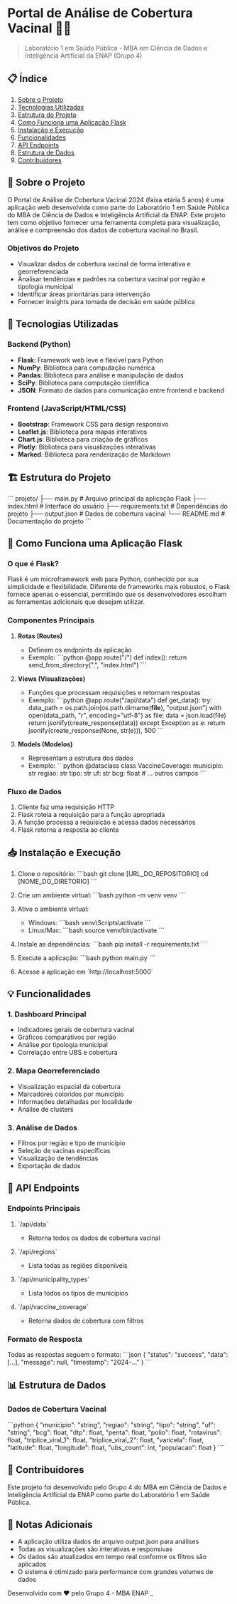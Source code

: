 # Portal de Análise de Cobertura Vacinal 🏥💉

> Laboratório 1 em Saúde Pública - MBA em Ciência de Dados e Inteligência Artificial da ENAP (Grupo 4)

## 📋 Índice

1. [Sobre o Projeto](#-sobre-o-projeto)
2. [Tecnologias Utilizadas](#-tecnologias-utilizadas)
3. [Estrutura do Projeto](#-estrutura-do-projeto)
4. [Como Funciona uma Aplicação Flask](#-como-funciona-uma-aplicação-flask)
5. [Instalação e Execução](#-instalação-e-execução)
6. [Funcionalidades](#-funcionalidades)
7. [API Endpoints](#-api-endpoints)
8. [Estrutura de Dados](#-estrutura-de-dados)
9. [Contribuidores](#-contribuidores)

## 🎯 Sobre o Projeto

O Portal de Análise de Cobertura Vacinal 2024 (faixa etária 5 anos) é uma aplicação web desenvolvida como parte do Laboratório 1 em Saúde Pública do MBA de Ciência de Dados e Inteligência Artificial da ENAP. Este projeto tem como objetivo fornecer uma ferramenta completa para visualização, análise e compreensão dos dados de cobertura vacinal no Brasil.

### Objetivos do Projeto

- Visualizar dados de cobertura vacinal de forma interativa e georreferenciada
- Analisar tendências e padrões na cobertura vacinal por região e tipologia municipal
- Identificar áreas prioritárias para intervenção
- Fornecer insights para tomada de decisão em saúde pública

## 🚀 Tecnologias Utilizadas

### Backend (Python)

- **Flask**: Framework web leve e flexível para Python
- **NumPy**: Biblioteca para computação numérica
- **Pandas**: Biblioteca para análise e manipulação de dados
- **SciPy**: Biblioteca para computação científica
- **JSON**: Formato de dados para comunicação entre frontend e backend

### Frontend (JavaScript/HTML/CSS)

- **Bootstrap**: Framework CSS para design responsivo
- **Leaflet.js**: Biblioteca para mapas interativos
- **Chart.js**: Biblioteca para criação de gráficos
- **Plotly**: Biblioteca para visualizações interativas
- **Marked**: Biblioteca para renderização de Markdown

## 🏗 Estrutura do Projeto

\`\`\`
projeto/
├── main.py # Arquivo principal da aplicação Flask
├── index.html # Interface do usuário
├── requirements.txt # Dependências do projeto
├── output.json # Dados de cobertura vacinal
└── README.md # Documentação do projeto
\`\`\`

## 🔄 Como Funciona uma Aplicação Flask

### O que é Flask?

Flask é um microframework web para Python, conhecido por sua simplicidade e flexibilidade. Diferente de frameworks mais robustos, o Flask fornece apenas o essencial, permitindo que os desenvolvedores escolham as ferramentas adicionais que desejam utilizar.

### Componentes Principais

1. **Rotas (Routes)**

   - Definem os endpoints da aplicação
   - Exemplo:
     \`\`\`python
     @app.route("/")
     def index():
     return send_from_directory(".", "index.html")
     \`\`\`

2. **Views (Visualizações)**

   - Funções que processam requisições e retornam respostas
   - Exemplo:
     \`\`\`python
     @app.route("/api/data")
     def get_data():
     try:
     data_path = os.path.join(os.path.dirname(**file**), "output.json")
     with open(data_path, "r", encoding="utf-8") as file:
     data = json.load(file)
     return jsonify(create_response(data))
     except Exception as e:
     return jsonify(create_response(None, str(e))), 500
     \`\`\`

3. **Models (Modelos)**
   - Representam a estrutura dos dados
   - Exemplo:
     \`\`\`python
     @dataclass
     class VaccineCoverage:
     municipio: str
     regiao: str
     tipo: str
     uf: str
     bcg: float # ... outros campos
     \`\`\`

### Fluxo de Dados

1. Cliente faz uma requisição HTTP
2. Flask roteia a requisição para a função apropriada
3. A função processa a requisição e acessa dados necessários
4. Flask retorna a resposta ao cliente

## 📥 Instalação e Execução

1. Clone o repositório:
   \`\`\`bash
   git clone [URL_DO_REPOSITORIO]
   cd [NOME_DO_DIRETORIO]
   \`\`\`

2. Crie um ambiente virtual:
   \`\`\`bash
   python -m venv venv
   \`\`\`

3. Ative o ambiente virtual:

   - Windows:
     \`\`\`bash
     venv\\Scripts\\activate
     \`\`\`
   - Linux/Mac:
     \`\`\`bash
     source venv/bin/activate
     \`\`\`

4. Instale as dependências:
   \`\`\`bash
   pip install -r requirements.txt
   \`\`\`

5. Execute a aplicação:
   \`\`\`bash
   python main.py
   \`\`\`

6. Acesse a aplicação em \`http://localhost:5000\`

## 💡 Funcionalidades

### 1. Dashboard Principal

- Indicadores gerais de cobertura vacinal
- Gráficos comparativos por região
- Análise por tipologia municipal
- Correlação entre UBS e cobertura

### 2. Mapa Georreferenciado

- Visualização espacial da cobertura
- Marcadores coloridos por município
- Informações detalhadas por localidade
- Análise de clusters

### 3. Análise de Dados

- Filtros por região e tipo de município
- Seleção de vacinas específicas
- Visualização de tendências
- Exportação de dados

## 🔌 API Endpoints

### Endpoints Principais

1. \`/api/data\`

   - Retorna todos os dados de cobertura vacinal

2. \`/api/regions\`

   - Lista todas as regiões disponíveis

3. \`/api/municipality_types\`

   - Lista todos os tipos de municípios

4. \`/api/vaccine_coverage\`
   - Retorna dados de cobertura com filtros

### Formato de Resposta

Todas as respostas seguem o formato:
\`\`\`json
{
"status": "success",
"data": [...],
"message": null,
"timestamp": "2024-..."
}
\`\`\`

## 📊 Estrutura de Dados

### Dados de Cobertura Vacinal

\`\`\`python
{
"municipio": "string",
"regiao": "string",
"tipo": "string",
"uf": "string",
"bcg": float,
"dtp": float,
"penta": float,
"polio": float,
"rotavirus": float,
"triplice_viral_1": float,
"triplice_viral_2": float,
"varicela": float,
"latitude": float,
"longitude": float,
"ubs_count": int,
"populacao": float
}
\`\`\`

## 👥 Contribuidores

Este projeto foi desenvolvido pelo Grupo 4 do MBA em Ciência de Dados e Inteligência Artificial da ENAP como parte do Laboratório 1 em Saúde Pública.

## 📝 Notas Adicionais

- A aplicação utiliza dados do arquivo output.json para análises
- Todas as visualizações são interativas e responsivas
- Os dados são atualizados em tempo real conforme os filtros são aplicados
- O sistema é otimizado para performance com grandes volumes de dados

Desenvolvido com ❤️ pelo Grupo 4 - MBA ENAP \_
